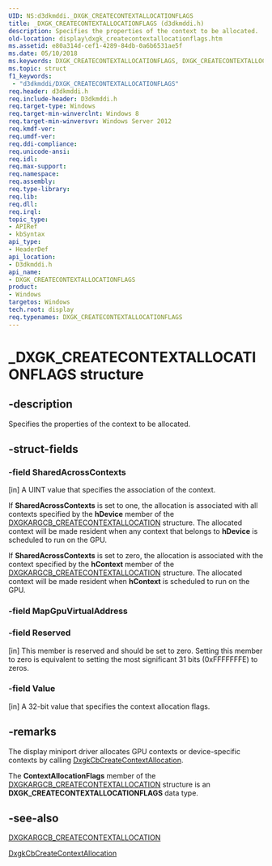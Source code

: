 ```yaml
---
UID: NS:d3dkmddi._DXGK_CREATECONTEXTALLOCATIONFLAGS
title: _DXGK_CREATECONTEXTALLOCATIONFLAGS (d3dkmddi.h)
description: Specifies the properties of the context to be allocated.
old-location: display\dxgk_createcontextallocationflags.htm
ms.assetid: e80a314d-cef1-4289-84db-0a6b6531ae5f
ms.date: 05/10/2018
ms.keywords: DXGK_CREATECONTEXTALLOCATIONFLAGS, DXGK_CREATECONTEXTALLOCATIONFLAGS structure [Display Devices], _DXGK_CREATECONTEXTALLOCATIONFLAGS, d3dkmddi/DXGK_CREATECONTEXTALLOCATIONFLAGS, display.dxgk_createcontextallocationflags
ms.topic: struct
f1_keywords:
 - "d3dkmddi/DXGK_CREATECONTEXTALLOCATIONFLAGS"
req.header: d3dkmddi.h
req.include-header: D3dkmddi.h
req.target-type: Windows
req.target-min-winverclnt: Windows 8
req.target-min-winversvr: Windows Server 2012
req.kmdf-ver: 
req.umdf-ver: 
req.ddi-compliance: 
req.unicode-ansi: 
req.idl: 
req.max-support: 
req.namespace: 
req.assembly: 
req.type-library: 
req.lib: 
req.dll: 
req.irql: 
topic_type:
- APIRef
- kbSyntax
api_type:
- HeaderDef
api_location:
- D3dkmddi.h
api_name:
- DXGK_CREATECONTEXTALLOCATIONFLAGS
product:
- Windows
targetos: Windows
tech.root: display
req.typenames: DXGK_CREATECONTEXTALLOCATIONFLAGS
---
```


# _DXGK_CREATECONTEXTALLOCATIONFLAGS structure


## -description


Specifies the properties of the context to be allocated.


## -struct-fields




### -field SharedAcrossContexts

[in] A UINT value that specifies the association of the context.

If <b>SharedAcrossContexts</b> is set to one, the allocation is associated with all contexts specified by the <b>hDevice</b> member of the <a href="https://docs.microsoft.com/windows-hardware/drivers/ddi/d3dkmddi/ns-d3dkmddi-_dxgkargcb_createcontextallocation">DXGKARGCB_CREATECONTEXTALLOCATION</a> structure. The allocated context will be made resident when any context that belongs to <b>hDevice</b> is
                                                            scheduled to run on the GPU.

If <b>SharedAcrossContexts</b> is set to zero, the allocation is associated with the context specified by the <b>hContext</b> member of the <a href="https://docs.microsoft.com/windows-hardware/drivers/ddi/d3dkmddi/ns-d3dkmddi-_dxgkargcb_createcontextallocation">DXGKARGCB_CREATECONTEXTALLOCATION</a> structure. The allocated context will be made resident when <b>hContext</b> is scheduled to run on the GPU.
                                                            


### -field MapGpuVirtualAddress

 


### -field Reserved

[in] This member is reserved and should be set to zero. Setting this member to zero is equivalent to setting the most significant 31 bits (0xFFFFFFFE) to zeros.



### -field Value

[in] A 32-bit value that specifies the context allocation flags.


## -remarks



The display miniport driver allocates GPU contexts or device-specific contexts by calling <a href="https://docs.microsoft.com/windows-hardware/drivers/ddi/d3dkmddi/nc-d3dkmddi-dxgkcb_createcontextallocation">DxgkCbCreateContextAllocation</a>.

The <b>ContextAllocationFlags</b> member of the <a href="https://docs.microsoft.com/windows-hardware/drivers/ddi/d3dkmddi/ns-d3dkmddi-_dxgkargcb_createcontextallocation">DXGKARGCB_CREATECONTEXTALLOCATION</a> structure is an <b>DXGK_CREATECONTEXTALLOCATIONFLAGS</b> data type. 
 




## -see-also




<a href="https://docs.microsoft.com/windows-hardware/drivers/ddi/d3dkmddi/ns-d3dkmddi-_dxgkargcb_createcontextallocation">DXGKARGCB_CREATECONTEXTALLOCATION</a>



<a href="https://docs.microsoft.com/windows-hardware/drivers/ddi/d3dkmddi/nc-d3dkmddi-dxgkcb_createcontextallocation">DxgkCbCreateContextAllocation</a>
 

 

